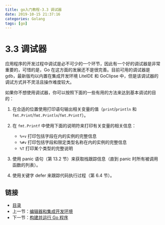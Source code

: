 ```yaml
---
title: go入门教程-3.3 调试器   
date: 2019-10-15 21:37:16   
categories: Golang   
tags: [go]   
---
```

# 3.3 调试器

应用程序的开发过程中调试是必不可少的一个环节，因此有一个好的调试器是非常重要的，可惜的是，Go 在这方面的发展还不是很完善。目前可用的调试器是 gdb，最新版均以内置在集成开发环境 LiteIDE 和 GoClipse 中，但是该调试器的调试方式并不灵活且操作难度较大。

如果你不想使用调试器，你可以按照下面的一些有用的方法来达到基本调试的目的：

1. 在合适的位置使用打印语句输出相关变量的值（`print`/`println` 和 `fmt.Print`/`fmt.Println`/`fmt.Printf`）。
2. 在 `fmt.Printf` 中使用下面的说明符来打印有关变量的相关信息：

	- `%+v` 打印包括字段在内的实例的完整信息
	- `%#v` 打印包括字段和限定类型名称在内的实例的完整信息
	- `%T` 打印某个类型的完整说明

3. 使用 panic 语句（第 13.2 节）来获取栈跟踪信息（直到 panic 时所有被调用函数的列表）。
4. 使用关键字 defer 来跟踪代码执行过程（第 6.4 节）。

## 链接

- [目录](go入门教程-目录.md)
- 上一节：[编辑器和集成开发环境](03.2.md)
- 下一节：[构建并运行 Go 程序](03.4.md)